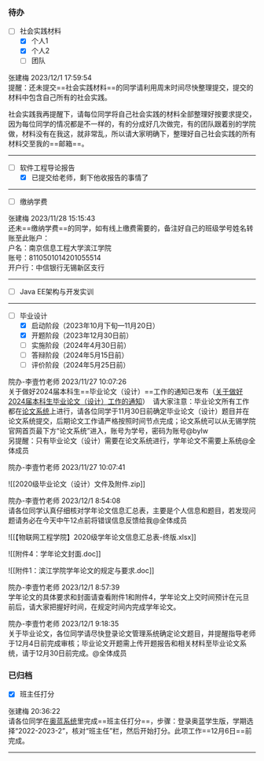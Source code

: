 
### 待办

- [ ] 社会实践材料
    - [x] 个人1
    - [x] 个人2
    - [ ] 团队

张建梅 2023/12/1 17:59:54  
提醒：还未提交==社会实践材料==的同学请利用周末时间尽快整理提交，提交的材料中包含自己所有的社会实践。  

社会实践我再提醒下，请每位同学将自己社会实践的材料全部整理好按要求提交，因为每位同学的情况都是不一样的，有的分成好几次做完，有的团队跟着别的学院做，材料没有在我这，就非常乱，所以请大家明确下，整理好自己社会实践的所有材料交至我的==邮箱==。

---

- [ ] 软件工程导论报告
    - [x] 已提交给老师，剩下他收报告的事情了

---

- [ ] 缴纳学费

张建梅 2023/11/28 15:15:43  
还未==缴纳学费==的同学，如有线上缴费需要的，备注好自己的班级学号姓名转账至此账户：  
户名：南京信息工程大学滨江学院  
账号：8110501014201055514  
开户行：中信银行无锡新区支行

---

- [ ] Java EE架构与开发实训


---

- [ ] 毕业设计
	- [x] 启动阶段（2023年10月下旬—11月20日）
	- [x] 开题阶段（2023年12月30日前）
	- [ ] 实施阶段（2024年4月30日前）
	- [ ] 答辩阶段（2024年5月15日前）
	- [ ] 评价阶段（2024年5月25日前）

院办-李壹竹老师 2023/11/27 10:07:26  
关于做好2024届本科生==毕业论文（设计）==工作的通知已发布（[关于做好2024届本科生毕业论文（设计）工作的通知](https://jwc.cwxu.edu.cn/info/1100/4222.htm)）  请大家注意：毕业论文所有工作都在[论文系统](https://lw.cwxu.edu.cn/)上进行，请各位同学于11月30日前确定毕业论文（设计）题目并在论文系统提交，后期论文工作请严格按照时间节点完成；论文系统可以从无锡学院官网首页最下方“论文系统”进入，账号为学号，密码为账号@bylw  
另提醒：只有毕业论文（设计）需要在论文系统进行，学年论文不需要上系统@全体成员  
  
院办-李壹竹老师 2023/11/27 10:07:41

![[2020级毕业论文（设计）文件及附件.zip]]

院办-李壹竹老师 2023/12/1 8:54:08  
请各位同学认真仔细核对学年论文信息汇总表，主要是个人信息和题目，若发现问题请务必在今天中午12点前将错误信息反馈给我@全体成员  

![[【物联网工程学院】2020级学年论文信息汇总表-终版.xlsx]]

![[附件4：学年论文封面.doc]]

![[附件1：滨江学院学年论文的规定与要求.doc]]

院办-李壹竹老师 2023/12/1 8:57:39  
学年论文的具体要求和封面请查看附件1和附件4，学年论文上交时间预计在元旦前后，请大家把握好时间，在规定时间内完成学年论文。  
  
院办-李壹竹老师 2023/12/1 9:18:35  
关于毕业论文，各位同学请尽快登录论文管理系统确定论文题目，并提醒指导老师于12月4日前完成审核；毕业论文开题需上传开题报告和相关材料至毕业论文系统，请于12月30日前完成。@全体成员



### 已归档

- [x] 班主任打分

张建梅 20:36:22  
请各位同学在[奥蓝系统](https://wxstu.cwxu.edu.cn)里完成==班主任打分==，步骤：登录奥蓝学生版，学期选择“2022-2023-2”，核对“班主任”栏，然后开始打分。此项工作==12月6日==前完成。

---


